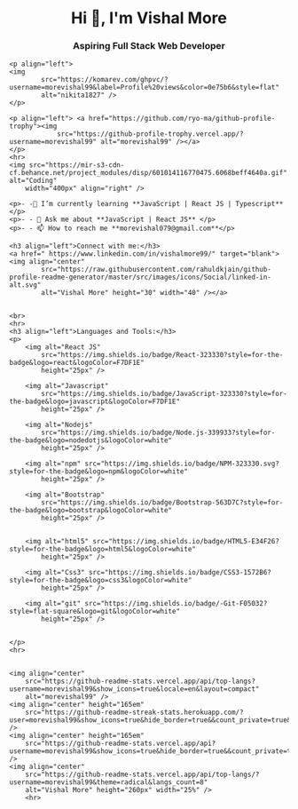  <h1 align="center">Hi 👋, I'm Vishal More</h1>
    <h3 align="center">Aspiring Full Stack Web Developer</h3>
    
    <p align="left">
    <img
            src="https://komarev.com/ghpvc/?username=morevishal99&label=Profile%20views&color=0e75b6&style=flat"
            alt="nikita1827" />
    </p>
   
    <p align="left"> <a href="https://github.com/ryo-ma/github-profile-trophy"><img
                src="https://github-profile-trophy.vercel.app/?username=morevishal99" alt="morevishal99" /></a>
    </p>
    <hr>
    <img src="https://mir-s3-cdn-cf.behance.net/project_modules/disp/601014116770475.6068beff4640a.gif" alt="Coding"
        width="400px" align="right" />
    
    <p>- -🌱 I’m currently learning **JavaScript | React JS | Typescript** </p>
    <p>- - 💬 Ask me about **JavaScript | React JS** </p>
    <p>- - 📫 How to reach me **morevishal079@gmail.com**</p>
    
    <h3 align="left">Connect with me:</h3>
    <a href=" https://www.linkedin.com/in/vishalmore99/" target="blank"><img align="center"
            src="https://raw.githubusercontent.com/rahuldkjain/github-profile-readme-generator/master/src/images/icons/Social/linked-in-alt.svg"
            alt="Vishal More" height="30" width="40" /></a>


    <br>
    <hr>
    <h3 align="left">Languages and Tools:</h3>
    <p>
        <img alt="React JS"
            src="https://img.shields.io/badge/React-323330?style=for-the-badge&logo=react&logoColor=F7DF1E"
            height="25px" />

        <img alt="Javascript"
            src="https://img.shields.io/badge/JavaScript-323330?style=for-the-badge&logo=javascript&logoColor=F7DF1E"
            height="25px" />

        <img alt="Nodejs"
            src="https://img.shields.io/badge/Node.js-339933?style=for-the-badge&logo=nodedotjs&logoColor=white"
            height="25px" />

        <img alt="npm" src="https://img.shields.io/badge/NPM-323330.svg?style=for-the-badge&logo=npm&logoColor=white"
            height="25px" />

        <img alt="Bootstrap"
            src="https://img.shields.io/badge/Bootstrap-563D7C?style=for-the-badge&logo=bootstrap&logoColor=white"
            height="25px" />


        <img alt="html5" src="https://img.shields.io/badge/HTML5-E34F26?style=for-the-badge&logo=html5&logoColor=white"
            height="25px" />

        <img alt="Css3" src="https://img.shields.io/badge/CSS3-1572B6?style=for-the-badge&logo=css3&logoColor=white"
            height="25px" />
            
        <img alt="git" src="https://img.shields.io/badge/-Git-F05032?style=flat-square&logo=git&logoColor=white"
            height="25px" />


    </p>
    <hr>


    <img align="center"
        src="https://github-readme-stats.vercel.app/api/top-langs?username=morevishal99&show_icons=true&locale=en&layout=compact"
        alt="morevishal99" />
    <img align="center" height="165em"
        src="https://github-readme-streak-stats.herokuapp.com/?user=morevishal99&show_icons=true&hide_border=true&&count_private=true&include_all_commits=true" />
    <img align="center" height="165em"
        src="https://github-readme-stats.vercel.app/api?username=morevishal99&show_icons=true&hide_border=true&&count_private=true&include_all_commits=true" />
    <img align="center"
        src="https://github-readme-stats.vercel.app/api/top-langs/?username=morevishal99&theme=radical&langs_count=8"
        alt="Vishal More" height="260px" width="25%" />
        <hr>
